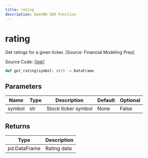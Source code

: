 ```yaml
---
title: rating
description: OpenBB SDK Function
---
```


# rating

Get ratings for a given ticker. [Source: Financial Modeling Prep]

Source Code: [[link](https://github.com/OpenBB-finance/OpenBBTerminal/tree/main/openbb_terminal/stocks/due_diligence/fmp_model.py#L17)]

```python
def get_rating(symbol: str) -> DataFrame
```
## Parameters

| Name | Type | Description | Default | Optional |
| ---- | ---- | ----------- | ------- | -------- |
| symbol | str | Stock ticker symbol | None | False |

## Returns

| Type | Description |
| ---- | ----------- |
| pd.DataFrame | Rating data |


